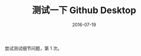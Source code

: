 ﻿---
layout: post
title: 测试一下 Github Desktop
date: 2016-07-19
categories: blog
tags: [杂谈]
description: Git 桌面版能否同步？
---

尝试测试细节问题，第 1 次。
